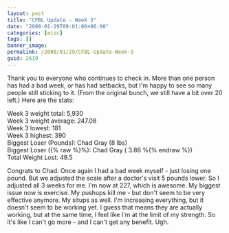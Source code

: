 ```yaml
---
layout: post
title: "CFBL Update - Week 3"
date: "2008-01-29T09:01:00+06:00"
categories: [misc]
tags: []
banner_image: 
permalink: /2008/01/29/CFBL-Update-Week-3
guid: 2619
---
```


Thank you to everyone who continues to check in. More than one person has had a bad week, or has had setbacks, but I'm happy to see so many people still sticking to it. (From the original bunch, we still have a bit over 20 left.) Here are the stats:

Week 3 weight total: 5,930<br>
Week 3 weight average: 247.08<br>
Week 3 lowest: 181<br>
Week 3 highest: 390<br>
Biggest Loser (Pounds): Chad Gray (8 lbs)<br>
Biggest Loser ({% raw %}%): Chad Gray ( 3.86 %{% endraw %})<br>
Total Weight Lost: 49.5<br>

Congrats to Chad. Once again I had a bad week myself - just losing one pound. But we adjusted the scale after a doctor's visit 5 pounds lower. So I adjusted all 3 weeks for me. I'm now at 227, which is awesome. My biggest issue now is exercise. My pushups kill me - but don't seem to be very effective anymore. My situps as well. I'm increasing everything, but it doesn't seem to be working yet. I guess that means they are actually working, but at the same time, I feel like I'm at the limit of my strength. So it's like I can't go more - and I can't get any benefit. Ugh.